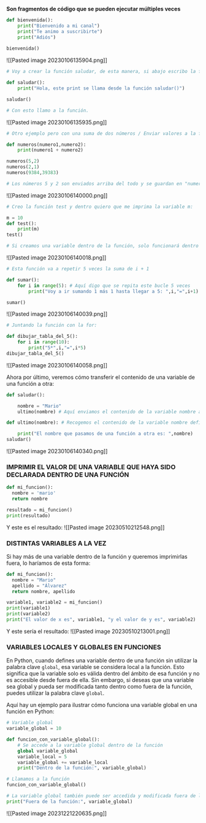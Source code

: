 **Son fragmentos de código que se pueden ejecutar múltiples veces**
```python
def bienvenida():
    print("Bienvenido a mi canal")
    print("Te animo a suscribirte")
    print("Adiós")
    
bienvenida()
```
![[Pasted image 20230106135904.png]]

```python
# Voy a crear la función saludar, de esta manera, si abajo escribo la función con sus dos paréntesis, se va a ejecutar el comando que tengo dentro de la función:

def saludar():
    print("Hola, este print se llama desde la función saludar()")

saludar()

# Con esto llamo a la función.
```

![[Pasted image 20230106135935.png]]

```python
# Otro ejemplo pero con una suma de dos números / Enviar valores a la función:

def numeros(numero1,numero2):
    print(numero1 + numero2)

numeros(5,2)
numeros(2,1)
numeros(9384,39383)

# Los números 5 y 2 son enviados arriba del todo y se guardan en "numeros"
```

![[Pasted image 20230106140000.png]]

```python
# Creo la función test y dentro quiero que me imprima la variable m:

m = 10
def test():
    print(m)
test()

# Si creamos una variable dentro de la función, solo funcionará dentro de esa función.
```

![[Pasted image 20230106140018.png]]

```python
# Esta función va a repetir 5 veces la suma de i + 1

def sumar():
    for i in range(5): # Aquí digo que se repita este bucle 5 veces
        print("Voy a ir sumando 1 más 1 hasta llegar a 5: ",i,"=",i+1) # Aquí digo que i va a ser a i + 1; como esto se repetirá 5 veces, acabará valiendo 5.

sumar()
```

![[Pasted image 20230106140039.png]]

```python
# Juntando la función con la for:

def dibujar_tabla_del_5():
    for i in range(10):
        print("5*",i,"=",i*5)
dibujar_tabla_del_5()
```

![[Pasted image 20230106140058.png]]

Ahora por último, veremos cómo transferir el contenido de una variable de una función a otra:

```python
def saludar():

    nombre = "Mario"
    ultimo(nombre) # Aquí enviamos el contenido de la variable nombre a la siguiente función.

def ultimo(nombre): # Recogemos el contenido de la variable nombre definida dentro de la función anterior para poder utilizarla en esta otra.

    print("El nombre que pasamos de una función a otra es: ",nombre)
saludar()
```

![[Pasted image 20230106140340.png]]

### IMPRIMIR EL VALOR DE UNA VARIABLE QUE HAYA SIDO DECLARADA DENTRO DE UNA FUNCIÓN
```python
def mi_funcion():
  nombre = 'mario'
  return nombre

resultado = mi_funcion()
print(resultado)
```
Y este es el resultado:
![[Pasted image 20230510212548.png]]
### DISTINTAS VARIABLES A LA VEZ
Si hay más de una variable dentro de la función y queremos imprimirlas fuera, lo haríamos de esta forma:
```python
def mi_funcion():
  nombre = "Mario"
  apellido = "Álvarez"
  return nombre, apellido

variable1, variable2 = mi_funcion()
print(variable1)
print(variable2)
print("El valor de x es", variable1, "y el valor de y es", variable2)
```
Y este sería el resultado:
![[Pasted image 20230510213001.png]]
### VARIABLES LOCALES Y GLOBALES EN FUNCIONES
En Python, cuando defines una variable dentro de una función sin utilizar la palabra clave `global`, esa variable se considera local a la función. Esto significa que la variable solo es válida dentro del ámbito de esa función y no es accesible desde fuera de ella. Sin embargo, si deseas que una variable sea global y pueda ser modificada tanto dentro como fuera de la función, puedes utilizar la palabra clave `global`.

Aquí hay un ejemplo para ilustrar cómo funciona una variable global en una función en Python:
```python
# Variable global
variable_global = 10

def funcion_con_variable_global():
    # Se accede a la variable global dentro de la función
    global variable_global
    variable_local = 5
    variable_global += variable_local
    print("Dentro de la función:", variable_global)

# Llamamos a la función
funcion_con_variable_global()

# La variable global también puede ser accedida y modificada fuera de la función
print("Fuera de la función:", variable_global)
```
![[Pasted image 20231221220635.png]]
